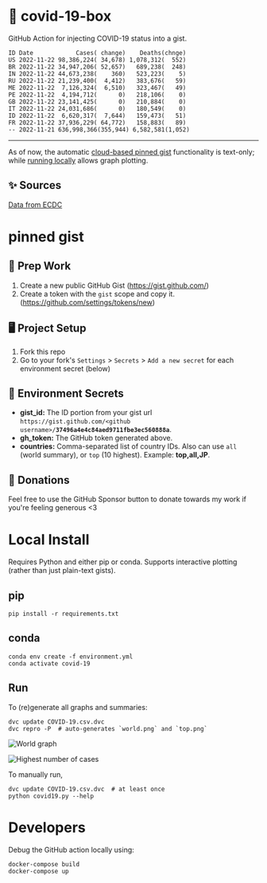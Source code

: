 # 🏥 covid-19-box

GitHub Action for injecting COVID-19 status into a gist.

```
ID Date            Cases( change)    Deaths(chnge)
US 2022-11-22 98,386,224( 34,678) 1,078,312(  552)
BR 2022-11-22 34,947,206( 52,657)   689,238(  248)
IN 2022-11-22 44,673,238(    360)   523,223(    5)
RU 2022-11-22 21,239,400(  4,412)   383,676(   59)
ME 2022-11-22  7,126,324(  6,510)   323,467(   49)
PE 2022-11-22  4,194,712(      0)   218,106(    0)
GB 2022-11-22 23,141,425(      0)   210,884(    0)
IT 2022-11-22 24,031,686(      0)   180,549(    0)
ID 2022-11-22  6,620,317(  7,644)   159,473(   51)
FR 2022-11-22 37,936,229( 64,772)   158,883(   89)
-- 2022-11-21 636,998,366(355,944) 6,582,581(1,052)
```

---

As of now, the automatic [cloud-based pinned gist](#pinned-gist) functionality is text-only;
while [running locally](#local-install) allows graph plotting.

## ✨ Sources

[Data from ECDC](https://www.ecdc.europa.eu/en/publications-data/download-todays-data-geographic-distribution-covid-19-cases-worldwide)

# pinned gist

## 🎒 Prep Work
1. Create a new public GitHub Gist (https://gist.github.com/)
1. Create a token with the `gist` scope and copy it. (https://github.com/settings/tokens/new)

## 🖥 Project Setup
1. Fork this repo
1. Go to your fork's `Settings` > `Secrets` > `Add a new secret` for each environment secret (below)

## 🤫 Environment Secrets
- **gist_id:** The ID portion from your gist url `https://gist.github.com/<github username>/`**`37496a4e4c84aed9711fbe3ec560888a`**.
- **gh_token:** The GitHub token generated above.
- **countries:** Comma-separated list of country IDs. Also can use `all` (world summary), or `top` (10 highest). Example: **top,all,JP**.

## 💸 Donations

Feel free to use the GitHub Sponsor button to donate towards my work if you're feeling generous <3

# Local Install

Requires Python and either pip or conda. Supports interactive plotting (rather than just plain-text gists).

## pip

```
pip install -r requirements.txt
```

## conda

```
conda env create -f environment.yml
conda activate covid-19
```

## Run

To (re)generate all graphs and summaries:

```
dvc update COVID-19.csv.dvc
dvc repro -P  # auto-generates `world.png` and `top.png`
```

![World graph](world.png)

![Highest number of cases](top.png)

To manually run,

```
dvc update COVID-19.csv.dvc  # at least once
python covid19.py --help
```

# Developers

Debug the GitHub action locally using:

```
docker-compose build
docker-compose up
```
